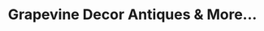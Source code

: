 ---
title: "Grapevine Decor Antiques & More..."
url: /grimesland/grapevine-decor-antiques-und-more/
shop: Antiquitäten
---